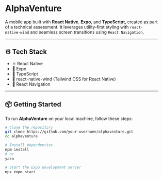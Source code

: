 # AlphaVenture

A mobile app built with **React Native**, **Expo**, and **TypeScript**, created as part of a technical assessment. It leverages utility-first styling with `react-native-wind` and seamless screen transitions using `React Navigation`.

---

## ⚙️ Tech Stack

- ⚛️ React Native
- 🚀 Expo
- 🧠 TypeScript
- 💨 react-native-wind (Tailwind CSS for React Native)
- 🧭 React Navigation

---

## 📦 Getting Started

To run **AlphaVenture** on your local machine, follow these steps:

```bash
# Clone the repository
git clone https://github.com/your-username/alphaventure.git
cd alphaventure

# Install dependencies
npm install
# or
yarn

# Start the Expo development server
npx expo start
